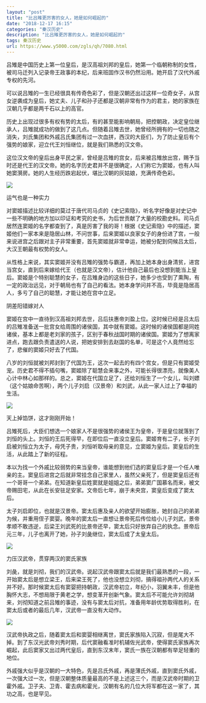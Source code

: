 ```yaml
---
layout: "post"
title: "比吕雉更厉害的女人，她是如何崛起的"
date: "2018-12-17 16:15"
categories: "秦汉历史"
description: "比吕雉更厉害的女人，她是如何崛起的"
tags: 秦汉历史
url: https://www.y5000.com/zgls/qh/7080.html
---
```






吕雉是中国历史上第一位皇后，是汉高祖刘邦的皇后，她第一个临朝称制的女性，被司马迁列入记录帝王政事的本纪，后来班固作汉书仍然沿用。她开启了汉代外戚专权的先河。

可以说吕雉的一生已经很具有传奇色彩了，但是汉朝还出过这样一位奇女子，从宫女逆袭成为皇后，她丈夫、儿子和孙子还都是汉朝非常有作为的君主，她的家族在汉朝几乎都是两千石以上的高官。

历史上出现过很多有权有势的太后，有的甚至能影响朝局，把控朝政，决定皇位继承人，吕雉就成功的做到了这几点。但随着吕雉去世，她曾经所拥有的一切也随之消失，刘氏集团和外戚吕氏集团有过一次血拼，西汉的大臣们，为了防止皇后有个强势的娘家，迎立代王刘恒继位，就是我们熟悉的汉文帝。

这位汉文帝的皇后出身平民之家，曾经是吕雉的宫女，后来被吕雉放出宫，赐予当时还是代王的汉文帝。她的名字历史君并不是很确定，人们称它为窦姬，也有人叫她窦漪房。她的人生经历跌宕起伏，堪比汉朝的灰姑娘，充满传奇色彩。

![](https://img.y5000.com/uploads/allimg/161213/8-161213112203335.jpg)

运气也是一种实力

对窦姬描述比较详细的莫过于唐代司马贞的《史记索隐》，听名字好像是对史记中一些不明确的地方加以印证和考究的史书，为后世贡献了大量的校勘史料。司马贞居然连窦姬的名字都查到了，真是厉害了我的哥！根据《史记索隐》中的描述，窦姬他们一家本来是隐居山林，不问世事，后来窦姬以良家女子的身份进了宫，一般来说进宫之后跟对主子非常重要，首先窦姬就非常幸运，她被分配到伺候吕太后，大汉王朝最有权势的女人。

从性格上来说，其实窦姬并没有吕雉的强势与霸道，再加上她本身出身清贫，进宫当宫女，直到后来嫁给代王（也就是汉文帝），估计他自己最后也没想到能当上皇后。窦姬是个特别聪慧的女子，在吕雉身边的这些日子，她多少也受到了熏陶，有一定的政治远见，对于朝局也有了自己的看法。她本身学问并不高，毕竟是隐居高人，多亏了自己的聪慧，才能让她在宫中立足。

阴差阳错嫁对人

窦姬在宫中一直待到汉高祖刘邦去世，吕后扶惠帝刘盈上位。这时候已经是吕太后的吕雉准备送一批宫女给周围的诸侯国，其中就有窦姬。这时候的诸侯国都是同姓诸侯，基本上都是老刘家的孩子，区别于春秋战国时期的诸侯国。窦姬为了想离家进点，跑去跟负责遣送的人说，把她安排到去赵国的名单，可是这个人竟然给忘了，悲催的窦姬只好去了代国。

八岁的刘恒就被刘邦封到了代国为王，这次一起去的有四个宫女，但是只有窦姬受宠。历史君不得不插句嘴，窦姬除了聪慧会来事之外，可能长得很漂亮，就像美人心计中林心如那样的。总之，窦姬在代国立足了，还给刘恒生了一个女儿，叫刘嫖（这个姑娘命苦啊），两个儿子刘启（汉景帝）和刘武，从此一家人过上了幸福的生活。

![](https://img.y5000.com/uploads/allimg/161213/8-161213112214E3.jpg)

天上掉馅饼，这才刚刚开始！

吕雉死后，大臣们想选一个娘家人不是很强势的诸侯王为皇帝，于是皇位就落到了刘恒的头上。刘恒的王后死得早，在即位后一直没立皇后。窦姬育有二子，长子刘启被刘恒立为太子，母凭子贵，刘恒听取母亲的意见，立窦姬为皇后。窦皇后的生活，从此踏上了新的征程。

本以为找一个外戚比较弱势的来当皇帝，谁能想到他们选的窦皇后才是一个任人唯亲的主。窦皇后进宫之后就非常挂念自己家里人，虽然父亲死了，但是窦皇后还有一个哥哥一个弟弟。在知道新皇后姓窦就是姐姐之后，弟弟窦广国慕名而来，被文帝赐田宅，从此在长安驻足安家。文帝后七年，崩于未央宫，窦皇后变成了窦太后。

太子刘启即位，也就是汉景帝。窦太后惠及亲人的欲望开始膨胀，她封自己的弟弟为候，并重用侄子窦婴。晚年的窦太后一直想让景帝死后传位给小儿子刘武，景帝孝顺不敢违逆，后梁王刘武死的比景帝还早，窦太后只好放弃自己的执念。景帝后元三年，儿子也离开了她，孙子刘彘继位，窦太后成了太皇太后。

![](https://img.y5000.com/uploads/allimg/161213/8-1612131122251Y.jpg)

力压汉武帝，贯穿两汉的窦氏家族

刘彘，就是刘彻，我们的汉武帝。说起汉武帝跟窦太后就是我们最熟悉的一段，一开始窦太后是想立梁王，后来梁王死了，他也没想立刘彻，搞得祖孙两代人的关系并不好。那时候窦太后有窦婴把持朝政，汉武帝初立，年纪小，羽翼未丰，但是他胸怀大志，不想局限于黄老之学，想变革开创新气象。窦太后不可能允许刘彻胡来，刘彻知道之前吕雉的事迹，没有与窦太后对抗，准备用年龄优势取得胜利，在窦太后或者的最后几年，汉武帝一直没有大动作。

![](https://img.y5000.com/uploads/allimg/161213/8-16121311223B43.jpg)

汉武帝执政之后，随着窦太后和窦婴相继离世，窦氏家族陷入沉寂，但是尾大不掉。到了东汉光武帝刘秀时期，后代窦融看准时机辅佐光武帝，使得窦氏家族再次崛起，此后窦家又出过两代皇后，直到东汉末年，窦氏一族在汉朝都有举足轻重的地位。

外戚强大似乎是汉朝的一大特色，先是吕氏外戚，再是薄氏外戚，直到窦氏外戚，一次强大过一次，但是汉朝整体质量最高的不是上述这三个，而是汉武帝时期的卫霍外戚。卫子夫、卫青、霍去病和霍光，汉朝有名的几位大将军都在这一家了，其功之高，也是罕见。
